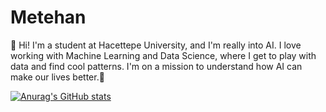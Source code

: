 # Metehan


👋 Hi! I'm a student at Hacettepe University, and I'm really into AI. I love working with Machine Learning and Data Science, where I get to play with data and find cool patterns. I'm on a mission to understand how AI can make our lives better.🌟

[![Anurag's GitHub stats](https://github-readme-stats.vercel.app/api?username=metehan41)](https://github.com/metehan41/github-readme-stats)

